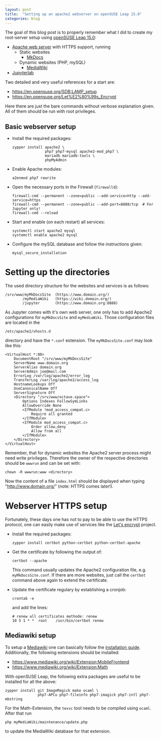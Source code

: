```yaml
---
layout: post
title:  "Setting up an apache2 webserver on openSUSE Leap 15.0"
categories: blog
---
```


The goal of this blog post is to properly remember what I did to create my root-server setup using [openSUSE Leap 15.0](https://software.opensuse.org/distributions/leap):

- [Apache web server](https://httpd.apache.org/) with HTTPS support, running
  - Static websites
    - [MkDocs](https://www.mkdocs.org/)
  - Dynamic websites (PHP, mySQL)
    - [MediaWiki](https://www.mediawiki.org/)
- [Jupyterlab](https://jupyterlab.readthedocs.io/en/stable/)

Two detailed and very useful references for a start are:

- https://en.opensuse.org/SDB:LAMP_setup
- https://en.opensuse.org/Let%E2%80%99s_Encrypt

Here there are just the bare commands without verbose explanation given.
All of them should be run with root privileges.

## Basic webserver setup

- Install the required packages:

      zypper install apache2 \
                     php7 php7-mysql apache2-mod_php7 \
                     mariadb mariadb-tools \
                     phpMyAdmin
                   
- Enable Apache modules:

      a2enmod php7 rewrite
    
- Open the necessary ports in the Firewall (`firewalld`):

      firewall-cmd --permanent --zone=public --add-service=http --add-service=https
      firewall-cmd --permanent --zone=public --add-port=8888/tcp  # For Jupyter only!
      firewall-cmd --reload

- Start and enable (on each restart) all services:

      systemctl start apache2 mysql
      systemctl enable apache2 mysql

- Configure the mySQL database and follow the instructions given:

      mysql_secure_installation



# Setting up the directories

The used directory structure for the websites and services is as follows:

    /srv/www/myMkDocsSite  (https://www.domain.org/)
            /myMediaWiki   (https://wiki.domain.org/)
            /jupyter       (https://www.domain.org:8888)

As Jupyter comes with it's own web server, one only has to add Apache2 configurations for `myMkDocsSite` and `myMediaWiki`.
Those configuration files are located in the

    /etc/apache2/vhosts.d

directory and have the `*.conf` extension.
The `myMkDocsSite.conf` may look like this:

````
<VirtualHost *:80>
    DocumentRoot "/srv/www/myMkDocsSite"
    ServerName www.domain.org
    ServerAlias domain.org
    ServerAdmin joe@mail.com
    ErrorLog /var/log/apache2/error_log
    TransferLog /var/log/apache2/access_log
    HostnameLookups Off
    UseCanonicalName Off
    ServerSignature Off
    <Directory "/srv/www/octave.space">
        Options Indexes FollowSymLinks
        AllowOverride None
        <IfModule !mod_access_compat.c>
            Require all granted
        </IfModule>
        <IfModule mod_access_compat.c>
            Order allow,deny
            Allow from all
        </IfModule>
    </Directory>
</VirtualHost>
````

Remember, that for dynamic websites the Apache2 server process might need write privileges.
Therefore the owner of the respective directories should be `wwwrun` and can be set with:

    chown -R wwwrun:www <directory>

Now the content of a file `index.html` should be displayed when typing "http://www.domain.org/" (note: HTTPS comes later!).



# Webserver HTTPS setup

Fortunately, these days one has not to pay to be able to use the HTTPS protocol, one can easily make use of services like the [Let's encrypt](https://letsencrypt.org/) project.

- Install the required packages:

      zypper install certbot python-certbot python-certbot-apache

- Get the certificate by following the output of:

      certbot --apache
      
  This command usually updates the Apache2 configuration file, e.g. `myMkDocsSite.conf`.
  If there are more websites, just call the `certbot` command above again to extend the certificate.

- Update the certificate regulary by establishing a cronjob:

      crontab -e

  and add the lines:

      # renew all certificates methode: renew
      10 5 1 * *  root    /usr/bin/certbot renew

## Mediawiki setup

To setup a [Mediawiki](https://www.mediawiki.org/) one can basically follow the [installation guide](https://www.mediawiki.org/wiki/Installation).
Additionally, the following extensions should be installed:

- https://www.mediawiki.org/wiki/Extension:MobileFrontend
- https://www.mediawiki.org/wiki/Extension:Math

With openSUSE Leap, the following extra packages are useful to be installed for all the above:

    zypper install git ImageMagick make ocaml \
                   php7-APCu php7-fileinfo php7-imagick php7-intl php7-mbstring

For the Math-Extension, the `texvc` tool needs to be compiled using `ocaml`.
After that run

    php myMediaWiki/maintenance/update.php
    
to update the MediaWiki database for that extension.
